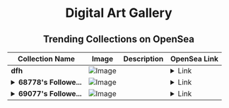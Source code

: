 <div align="center">

# Digital Art Gallery

## Trending Collections on OpenSea

| Collection Name                       | Image                                                                                     | Description                       | OpenSea Link                                                                                          |
|---------------------------------------|-------------------------------------------------------------------------------------------|-----------------------------------|--------------------------------------------------------------------------------------------------------|
| **dfh** | ![Image](https://i.seadn.io/s/raw/files/8fa8a1ab32fc1a6625a0a1fbb4110dc1.jpg?w=500&auto=format?w=200&auto=format) |  | <details><summary>Link</summary>[dfh](https://opensea.io/collection/dfh-801)</details> |
| **<details><summary>68778's Followe...</summary>68778's Follower</details>** | ![Image](https://i.seadn.io/s/raw/files/19f9f090920392cc3650cbdf4361755b.png?w=500&auto=format?w=200&auto=format) |  | <details><summary>Link</summary>[68778's Follower](https://opensea.io/collection/68778-s-follower)</details> |
| **<details><summary>69077's Followe...</summary>69077's Follower</details>** | ![Image](https://i.seadn.io/s/raw/files/19f9f090920392cc3650cbdf4361755b.png?w=500&auto=format?w=200&auto=format) |  | <details><summary>Link</summary>[69077's Follower](https://opensea.io/collection/69077-s-follower)</details> |

</div>